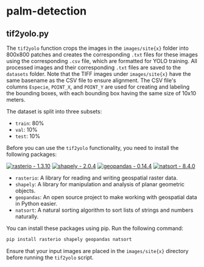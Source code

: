 # palm-detection

## tif2yolo.py

The `tif2yolo` function crops the images in the `images/site{x}` folder into 800x800 patches and creates the corresponding `.txt` files for these images using the corresponding `.csv` file, which are formatted for YOLO training. All processed images and their corresponding `.txt` files are saved to the `datasets` folder. Note that the TIFF images under `images/site{x}` have the same basename as the CSV file to ensure alignment. The CSV file's columns `Especie`, `POINT_X`, and `POINT_Y` are used for creating and labeling the bounding boxes, with each bounding box having the same size of 10x10 meters.

The dataset is split into three subsets:
- `train`: 80%
- `val`: 10%
- `test`: 10%

Before you can use the `tif2yolo` functionality, you need to install the following packages:

[![rasterio - 1.3.10](https://img.shields.io/badge/rasterio-1.3.10-blue?logo=python)](https://rasterio.readthedocs.io/en/stable/)
[![shapely - 2.0.4](https://img.shields.io/badge/shapely-2.0.4-blue?logo=python)](https://shapely.readthedocs.io/en/stable/manual.html)
[![geopandas - 0.14.4](https://img.shields.io/badge/geopandas-0.14.4-blue?logo=python)](https://geopandas.org/en/stable/)
[![natsort - 8.4.0](https://img.shields.io/badge/natsort-8.4.0-blue?logo=python)](https://pypi.org/project/natsort/)

- `rasterio`: A library for reading and writing geospatial raster data. 
- `shapely`: A library for manipulation and analysis of planar geometric objects.
- `geopandas`: An open source project to make working with geospatial data in Python easier.
- `natsort`: A natural sorting algorithm to sort lists of strings and numbers naturally.

You can install these packages using pip. Run the following command:

```bash
pip install rasterio shapely geopandas natsort
```

Ensure that your input images are placed in the `images/site{x}` directory before running the `tif2yolo` script.
